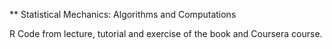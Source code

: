 ** Statistical Mechanics: Algorithms and Computations

R Code from lecture, tutorial and exercise of the book and Coursera course.